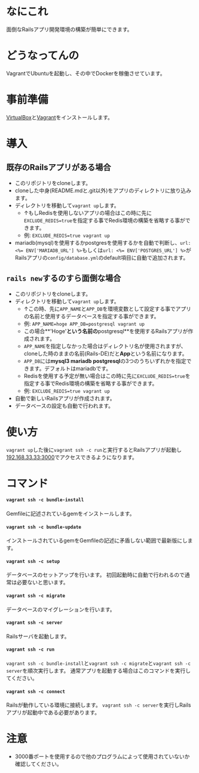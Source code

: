 # なにこれ

面倒なRailsアプリ開発環境の構築が簡単にできます。

# どうなってんの

VagrantでUbuntuを起動し、その中でDockerを稼働させています。

# 事前準備

[VirtualBox](https://www.virtualbox.org/wiki/Downloads)と[Vagrant](https://www.vagrantup.com/downloads.html)をインストールします。

# 導入

## 既存のRailsアプリがある場合
* このリポジトリをcloneします。
* cloneした中身(README.mdと.git以外)をアプリのディレクトリに放り込みます。
* ディレクトリを移動して`vagrant up`します。
  - ↑もしRedisを使用しないアプリの場合はこの時に先に`EXCLUDE_REDIS=true`を指定する事でRedis環境の構築を省略する事ができます。
  - 例: `EXCLUDE_REDIS=true vagrant up`
* mariadb(mysql)を使用するかpostgresを使用するかを自動で判断し、`url: <%= ENV['MARIADB_URL'] %>`もしくは`url: <%= ENV['POSTGRES_URL'] %>`がRailsアプリの`config/database.yml`のdefault項目に自動で追加されます。

## `rails new`するのすら面倒な場合
* このリポジトリをcloneします。
* ディレクトリを移動して`vagrant up`します。
  - ↑この時、先に`APP_NAME`と`APP_DB`を環境変数として設定する事でアプリの名前と使用するデータベースを指定する事ができます。
  - 例: `APP_NAME=hoge APP_DB=postgresql vagrant up`
  - この場合**'Hoge'**という名前の**postgresql**を使用するRailsアプリが作成されます。
  - `APP_NAME`を指定しなかった場合はディレクトリ名が使用されますが、cloneした時のままの名前(Rails-DE)だと**App**という名前になります。
  - `APP_DB`には**mysql3 mariadb postgresql**の3つのうちいずれかを指定できます。デフォルトはmariadbです。
  - Redisを使用する予定が無い場合はこの時に先に`EXCLUDE_REDIS=true`を指定する事でRedis環境の構築を省略する事ができます。
  - 例: `EXCLUDE_REDIS=true vagrant up`
* 自動で新しいRailsアプリが作成されます。
* データベースの設定も自動で行われます。

# 使い方
`vagrant up`した後に`vagrant ssh -c run`と実行するとRailsアプリが起動し[192.168.33.33:3000](http://192.168.33.33:3000)でアクセスできるようになります。

# コマンド

#### `vagrant ssh -c bundle-install`
Gemfileに記述されているgemをインストールします。

#### `vagrant ssh -c bundle-update`
インストールされているgemをGemfileの記述に矛盾しない範囲で最新版にします。

#### `vagrant ssh -c setup`
データベースのセットアップを行います。
初回起動時に自動で行われるので通常は必要ないと思います。

#### `vagrant ssh -c migrate`
データベースのマイグレーションを行います。

#### `vagrant ssh -c server`
Railsサーバを起動します。

#### `vagrant ssh -c run`
`vagrant ssh -c bundle-install`と`vagrant ssh -c migrate`と`vagrant ssh -c server`を順次実行します。
通常アプリを起動する場合はこのコマンドを実行してください。

#### `vagrant ssh -c connect`
Railsが動作している環境に接続します。
`vagrant ssh -c server`を実行しRailsアプリが起動中である必要があります。

# 注意
* 3000番ポートを使用するので他のプログラムによって使用されていないか確認してください。
